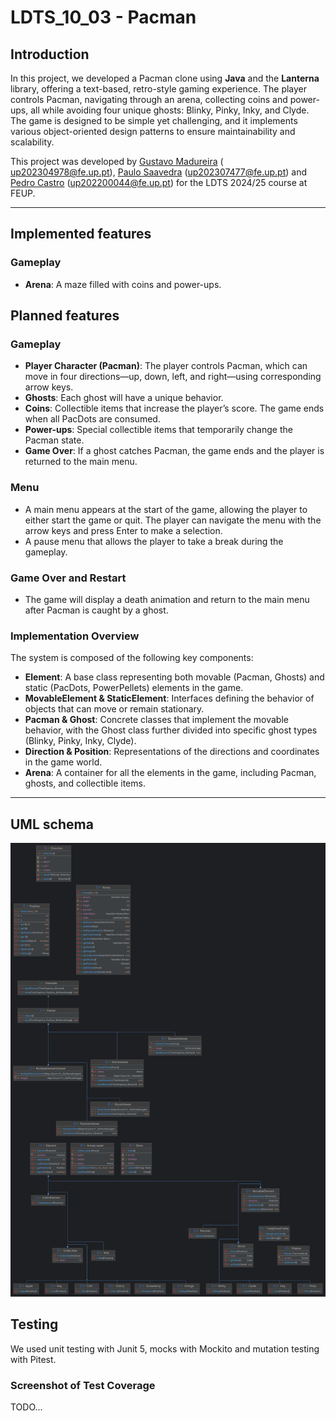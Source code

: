 # LDTS_10_03 - Pacman

## Introduction

In this project, we developed a Pacman clone using **Java** and the **Lanterna** library, offering a text-based,
retro-style gaming experience. The player controls Pacman, navigating through an arena, collecting coins and power-ups,
all while avoiding four unique ghosts: Blinky, Pinky, Inky, and Clyde. The game is designed to be simple yet
challenging, and it implements various object-oriented design patterns to ensure maintainability and scalability.

This project was developed by <a href="https://github.com/GustavoCMadureira">Gustavo Madureira</a> (
up202304978@fe.up.pt), <a href="https://github.com/PauloSaa29">Paulo Saavedra</a> (up202307477@fe.up.pt)
and <a href="https://github.com/peucastro">Pedro Castro</a> (up202200044@fe.up.pt) for the LDTS 2024/25 course at FEUP.

---

## Implemented features

### Gameplay

- **Arena**: A maze filled with coins and power-ups.

## Planned features

### **Gameplay**

- **Player Character (Pacman)**: The player controls Pacman, which can move in four directions—up, down, left, and
  right—using corresponding arrow keys.
- **Ghosts**: Each ghost will have a unique behavior.
- **Coins**: Collectible items that increase the player’s score. The game ends when all PacDots are consumed.
- **Power-ups**: Special collectible items that temporarily change the Pacman state.
- **Game Over**: If a ghost catches Pacman, the game ends and the player is returned to the main menu.

### **Menu**

- A main menu appears at the start of the game, allowing the player to either start the game or quit. The player can
  navigate the menu with the arrow keys and press Enter to make a selection.
- A pause menu that allows the player to take a break during the gameplay.

### **Game Over and Restart**

- The game will display a death animation and return to the main menu after Pacman is caught by a ghost.

### **Implementation Overview**

The system is composed of the following key components:

- **Element**: A base class representing both movable (Pacman, Ghosts) and static (PacDots, PowerPellets) elements in
  the game.
- **MovableElement & StaticElement**: Interfaces defining the behavior of objects that can move or remain stationary.
- **Pacman & Ghost**: Concrete classes that implement the movable behavior, with the Ghost class further divided into
  specific ghost types (Blinky, Pinky, Inky, Clyde).
- **Direction & Position**: Representations of the directions and coordinates in the game world.
- **Arena**: A container for all the elements in the game, including Pacman, ghosts, and collectible items.

---

## **UML schema**

![Project structure](/docs/resources/uml/structure.png "UML")

## Testing

We used unit testing with Junit 5, mocks with Mockito and mutation testing with Pitest.

### Screenshot of Test Coverage

TODO... 
